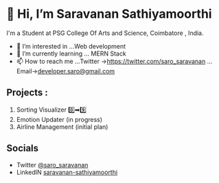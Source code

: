 <!---
saravanan-sathiyamoorthi/saravanan-sathiyamoorthi is a ✨ special ✨ repository because its `README.md` (this file) appears on your GitHub profile.
You can click the Preview link to take a look at your changes.
--->

# 👋 Hi, I’m Saravanan Sathiyamoorthi


I'm a Student at PSG College Of Arts and Science, Coimbatore , India.
- 👀 I’m interested in ...Web development
- 🌱 I’m currently learning ... MERN Stack
- 📫 How to reach me ...Twitter ->https://twitter.com/saro_saravanan ... Email->developer.saro@gmail.com 


## Projects :

1. Sorting Visualizer  0️⃣➡9️⃣
2. Emotion Updater (in progress)
3. Airline Management (initial plan)


## Socials

 * Twitter [@saro_saravanan](https://twitter.com/saro_saravanan)
 * LinkedIN [saravanan-sathiyamoorthi](https://www.linkedin.com/in/saravanan-sathiyamoorthi/)
